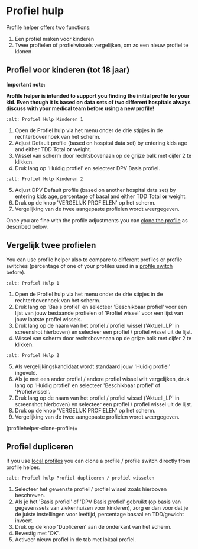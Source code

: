 # Profiel hulp

Profile helper offers two functions:

1. Een profiel maken voor kinderen
2. Twee profielen of profielwissels vergelijken, om zo een nieuw profiel te klonen

## Profiel voor kinderen (tot 18 jaar)

**Important note:**

**Profile helper is intended to support you finding the initial profile for your kid. Even though it is based on data sets of two different hospitals always discuss with your medical team before using a new profile!**

```{image} ../images/ProfileHelperKids1.png
:alt: Profiel Hulp Kinderen 1
```

1. Open de Profiel hulp via het menu onder de drie stipjes in de rechterbovenhoek van het scherm.
2. Adjust Default profile (based on hospital data set) by entering kids age and either TDD Total **or** weight.
3. Wissel van scherm door rechtsbovenaan op de grijze balk met cijfer 2 te klikken.
4. Druk lang op 'Huidig profiel' en selecteer DPV Basis profiel.

```{image} ../images/ProfileHelperKids2.png
:alt: Profiel Hulp Kinderen 2
```

5. Adjust DPV Default profile (based on another hospital data set) by entering kids age, percentage of basal and either TDD Total **or** weight.
6. Druk op de knop 'VERGELIJK PROFIELEN' op het scherm.
7. Vergelijking van de twee aangepaste profielen wordt weergegeven.

Once you are fine with the profile adjustments you can [clone the profile](profilehelper-clone-profile) as described below.

## Vergelijk twee profielen

You can use profile helper also to compare to different profiles or profile switches (percentage of one of your profiles used in a [profile switch](../Usage/Profiles.md) before).

```{image} ../images/ProfileHelper1.png
:alt: Profiel Hulp 1
```

1. Open de Profiel hulp via het menu onder de drie stipjes in de rechterbovenhoek van het scherm.
2. Druk lang op 'Basis profiel' en selecteer 'Beschikbaar profiel' voor een lijst van jouw bestaande profielen of 'Profiel wissel' voor een lijst van jouw laatste profiel wissels.
3. Druk lang op de naam van het profiel / profiel wissel ('Aktuell_LP' in screenshot hierboven) en selecteer een profiel / profiel wissel uit de lijst.
4. Wissel van scherm door rechtsbovenaan op de grijze balk met cijfer 2 te klikken.

```{image} ../images/ProfileHelper2.png
:alt: Profiel Hulp 2
```

5. Als vergelijkingskandidaat wordt standaard jouw 'Huidig profiel' ingevuld.
6. Als je met een ander profiel / andere profiel wissel wilt vergelijken, druk lang op 'Huidig profiel' en selecteer 'Beschikbaar profiel' of 'Profielwissel'.
7. Druk lang op de naam van het profiel / profiel wissel ('Aktuell_LP' in screenshot hierboven) en selecteer een profiel / profiel wissel uit de lijst.
8. Druk op de knop 'VERGELIJK PROFIELEN' op het scherm.
9. Vergelijking van de twee aangepaste profielen wordt weergegeven.

(profilehelper-clone-profile)=
## Profiel dupliceren

If you use [local profiles](Config-Builder-local-profile) you can clone a profile / profile switch directly from profile helper.

```{image} ../images/ProfileHelperClone.png
:alt: Profiel hulp Profiel dupliceren / profiel wisselen
```

1. Selecteer het gewenste profiel / profiel wissel zoals hierboven beschreven.
2. Als je het 'Basis profiel' of 'DPV Basis profiel' gebruikt (op basis van gegevenssets van ziekenhuizen voor kinderen), zorg er dan voor dat je de juiste instellingen voor leeftijd, percentage basaal en TDD/gewicht invoert.
3. Druk op de knop 'Dupliceren' aan de onderkant van het scherm.
4. Bevestig met 'OK'.
5. Activeer nieuw profiel in de tab met lokaal profiel.
